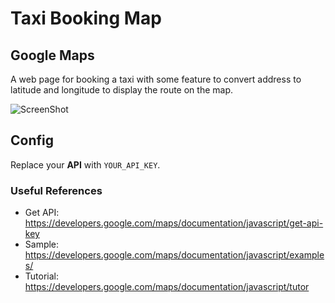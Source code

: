 # Taxi Booking Map

## Google Maps

A web page for booking a taxi with some feature to convert address to latitude and longitude to display the route on the map.

![ScreenShot](screenshot1.png)


## Config

Replace your **API** with `YOUR_API_KEY`.

### Useful References

- Get API: https://developers.google.com/maps/documentation/javascript/get-api-key
- Sample: https://developers.google.com/maps/documentation/javascript/examples/
- Tutorial: https://developers.google.com/maps/documentation/javascript/tutor